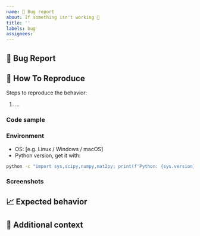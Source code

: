 ```yaml
---
name: 🐛 Bug report
about: If something isn't working 🔧
title: ''
labels: bug
assignees:
---
```


## 🐛 Bug Report

<!-- A clear and concise description of what the bug is. -->

## 🔬 How To Reproduce

Steps to reproduce the behavior:

1. ...

### Code sample

<!-- If applicable, attach a minimal code sample to reproduce the decried issue. -->

### Environment

* OS: [e.g. Linux / Windows / macOS]
* Python version, get it with:

```bash
python -c "import sys,scipy,numpy,mat2py; print(f'Python: {sys.version}\nNumpy: {numpy.__version__}\nScipy: {scipy.__version__}\nMat2Py: {mat2py.version}')"
```

### Screenshots

<!-- If applicable, add screenshots to help explain your problem. -->

## 📈 Expected behavior

<!-- A clear and concise description of what you expected to happen. -->

## 📎 Additional context

<!-- Add any other context about the problem here. -->
